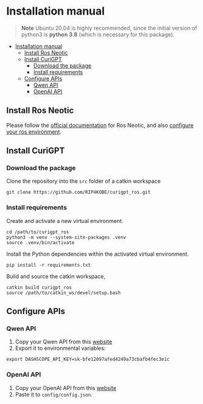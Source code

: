 # Installation manual

> **Note**
> Ubuntu 20.04 is highly recommended, since the initial version of python3 is **python 3.8** (which is necessary for this package).  

- [Installation manual](#installation-manual)
  - [Install Ros Neotic](#install-ros-neotic)
  - [Install CuriGPT](#install-curiGPT)
    - [Download the package](#download-the-package)
    - [Install requirements](#install-requirements)
  - [Configure APIs](#configure-apis)
    - [Qwen API](#qwen-api)
    - [OpenAI API](#openai-api)


## Install Ros Neotic

Please follow the [official documentation](http://wiki.ros.org/noetic/Installation/Ubuntu) for Ros Neotic, and also [configure your ros environment](http://wiki.ros.org/ROS/Tutorials/InstallingandConfiguringROSEnvironment).


## Install CuriGPT

### Download the package
Clone the repository into the `src` folder of a catkin workspace

```
git clone https://github.com/RIP4KOBE/curigpt_ros.git
```

### Install requirements
Create and activate a new virtual environment.

```
cd /path/to/curigpt_ros
python3 -m venv --system-site-packages .venv
source .venv/bin/activate
```
Install the Python dependencies within the activated virtual environment.
```
pip install -r requirements.txt
```
Build and source the catkin workspace,
```
catkin build curigpt_ros
source /path/to/catkin_ws/devel/setup.bash
```

## Configure APIs
### Qwen API

1. Copy your Qwen API from this [website](https://dashscope.aliyun.com/)
2. Export it to environmental variables:
```
export DASHSCOPE_API_KEY=sk-bfe12097afed4249a73cbafb4fec3e1c
```
### OpenAI API

1. Copy your OpenAI API from this [website](https://platform.openai.com/account/api-keys)
2. Paste it to `config/config.json`.